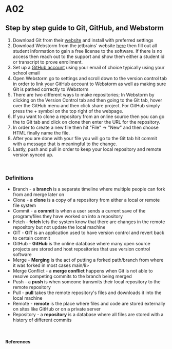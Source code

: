 # A02
<h2>
Step by step guide to Git, GitHub, and Webstorm
</h2>
<ol>
<li>Download Git from their <a href ="https://git-scm.com/downloads">website</a> and install with preferred settings</li>
<li>Download Webstorm from the jetbrains' website <a href="https://www.jetbrains.com/community/education/#classrooms">here</a> then fill out all student information to gain a free license to the software. If there is no access then reach out to the support and show them either a student id or transcript to prove enrollment.</li>
<li>Set up a <a href="https://github.com/join">GitHub account</a> using your email of choice typically using your school email</li>
<li>Open Webstorm go to settings and scroll down to the version control tab in order to link your GitHub account to Webstorm as well as making sure Git is pathed correctly to Webstorm</li>
<li>There are two different ways to make repositories; In Webstorm by clicking on the Version Control tab and then going to the Git tab, hover over the GitHub menu and then click share project. For GitHub simply press the + symbol on the top right of the webpage.  </li>
<li>If you want to clone a repository from an online source then you can go the to Git tab and click on clone then enter the URL for the repository.</li>
<li>In order to create a new file then hit "File" -> "New" and then choose HTML finally name the file.</li>
<li>After you are done with your file you will go to the Git tab hit commit with a message that is meaningful to the change.</li>
<li>Lastly, push and pull in order to keep your local repository and remote version synced up. </li>
</ol>

<br>
<h3>
Definitions
</h3>
<ul>
    <li>Branch - a <strong>branch</strong> is a separate timeline where multiple people can fork from and merge later on</li>
    <li>Clone - a <strong>clone</strong> is a copy of a repository from either a local or remote file system</li>
    <li>Commit - a <strong>commit</strong> is when a user sends a current save of the program/files they have worked on into a repository</li>
    <li>Fetch - <strong>fetch</strong> lets the system know that there are changes in the remote repository but not update the local machine</li>
    <li>GIT - <strong>GIT</strong> is an application used to have version control and revert back to certain commit</li>
    <li>GitHub - <strong>GitHub</strong> is the online database where many open source projects are stored and host repositories that use version control software</li>
    <li>Merge - <strong>Merging</strong> is the act of putting a forked path/branch from where it was forked in most cases main/li>
    <li>Merge Conflict - a <strong>merge conflict</strong> happens when Git is not able to resolve competing commits to the branch being merged</li>
    <li>Push - a <strong>push</strong> is when someone transmits their local repository to the remote repository</li>
    <li>Pull - <strong>pull</strong> takes the remote repository's files and downloads it into the local machine</li>
    <li>Remote - <strong>remote</strong> is the place where files and code are stored externally on sites like GitHub or on a private server</li>
    <li>Repository - a <strong>repository</strong> is a database where all files are stored with a history of different commits</li>
</ul>
<br>

<h4>
References
</h4>